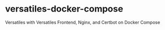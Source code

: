 # versatiles-docker-compose
Versatiles with Versatiles Frontend, Nginx, and Certbot on Docker Compose
